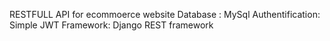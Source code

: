 
RESTFULL API for ecommoerce website
Database : MySql
Authentification: Simple JWT
Framework: Django REST framework
